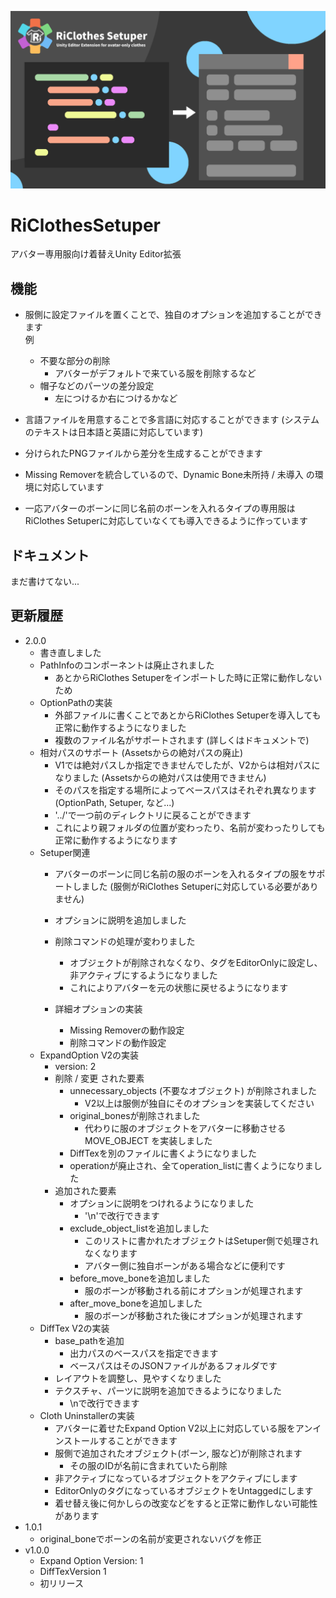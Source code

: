 ![COVER_IMAGE](_resources/cover.png)
# RiClothesSetuper
アバター専用服向け着替えUnity Editor拡張

## 機能
* 服側に設定ファイルを置くことで、独自のオプションを追加することができます  
例  
  * 不要な部分の削除
    * アバターがデフォルトで来ている服を削除するなど  
  * 帽子などのパーツの差分設定
    * 左につけるか右につけるかなど

* 言語ファイルを用意することで多言語に対応することができます (システムのテキストは日本語と英語に対応しています)

* 分けられたPNGファイルから差分を生成することができます

* Missing Removerを統合しているので、Dynamic Bone未所持 / 未導入 の環境に対応しています

* 一応アバターのボーンに同じ名前のボーンを入れるタイプの専用服はRiClothes Setuperに対応していなくても導入できるように作っています  

## ドキュメント
まだ書けてない...

## 更新履歴
* 2.0.0
  * 書き直しました
  * PathInfoのコンポーネントは廃止されました  
    * あとからRiClothes Setuperをインポートした時に正常に動作しないため
  * OptionPathの実装
    * 外部ファイルに書くことであとからRiClothes Setuperを導入しても正常に動作するようになりました
    * 複数のファイル名がサポートされます (詳しくはドキュメントで)
  * 相対パスのサポート (Assetsからの絶対パスの廃止)
    * V1では絶対パスしか指定できませんでしたが、V2からは相対パスになりました (Assetsからの絶対パスは使用できません)
    * そのパスを指定する場所によってベースパスはそれぞれ異なります (OptionPath, Setuper, など...)
    * '../'で一つ前のディレクトリに戻ることができます
    * これにより親フォルダの位置が変わったり、名前が変わったりしても正常に動作するようになります
  * Setuper関連
    * アバターのボーンに同じ名前の服のボーンを入れるタイプの服をサポートしました (服側がRiClothes Setuperに対応している必要がありません)
    * オプションに説明を追加しました
    * 削除コマンドの処理が変わりました
      * オブジェクトが削除されなくなり、タグをEditorOnlyに設定し、非アクティブにするようになりました
      * これによりアバターを元の状態に戻せるようになります
    
    * 詳細オプションの実装
      * Missing Removerの動作設定
      * 削除コマンドの動作設定
  * ExpandOption V2の実装
    * version: 2
    * 削除 / 変更 された要素
      * unnecessary_objects (不要なオブジェクト) が削除されました
        * V2以上は服側が独自にそのオプションを実装してください
      * original_bonesが削除されました
        * 代わりに服のオブジェクトをアバターに移動させる MOVE_OBJECT を実装しました
      * DiffTexを別のファイルに書くようになりました
      * operationが廃止され、全てoperation_listに書くようになりました
    * 追加された要素
      * オプションに説明をつけれるようになりました
        * '\n'で改行できます
      * exclude_object_listを追加しました
        * このリストに書かれたオブジェクトはSetuper側で処理されなくなります
        * アバター側に独自ボーンがある場合などに便利です
      * before_move_boneを追加しました
        * 服のボーンが移動される前にオプションが処理されます
      * after_move_boneを追加しました
        * 服のボーンが移動された後にオプションが処理されます
  * DiffTex V2の実装
    * base_pathを追加
      * 出力パスのベースパスを指定できます
      * ベースパスはそのJSONファイルがあるフォルダです
    * レイアウトを調整し、見やすくなりました
    * テクスチャ、パーツに説明を追加できるようになりました
      * \nで改行できます
  * Cloth Uninstallerの実装
    * アバターに着せたExpand Option V2以上に対応している服をアンインストールすることができます
    * 服側で追加されたオブジェクト(ボーン, 服など)が削除されます
      * その服のIDが名前に含まれていたら削除
    * 非アクティブになっているオブジェクトをアクティブにします
    * EditorOnlyのタグになっているオブジェクトをUntaggedにします
    * 着せ替え後に何かしらの改変などをすると正常に動作しない可能性があります
* 1.0.1
  * original_boneでボーンの名前が変更されないバグを修正
* v1.0.0
  * Expand Option Version: 1
  * DiffTexVersion 1
  * 初リリース